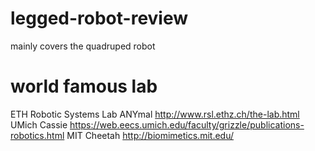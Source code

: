 # legged-robot-review
mainly covers the quadruped robot

# world famous lab
ETH Robotic Systems Lab ANYmal
http://www.rsl.ethz.ch/the-lab.html
UMich Cassie
https://web.eecs.umich.edu/faculty/grizzle/publications-robotics.html
MIT Cheetah
http://biomimetics.mit.edu/
